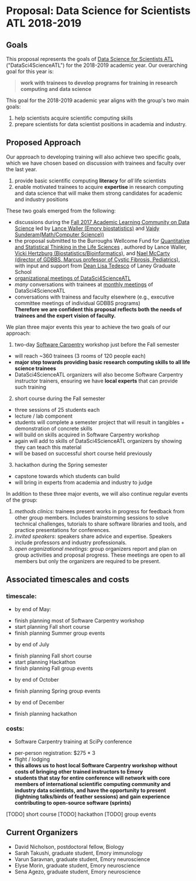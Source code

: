 # Proposal: Data Science for Scientists ATL 2018-2019

## Goals

This proposal represents the goals of 
[Data Science for Scientists ATL](https://github.com/Data-Science-for-Scientists-ATL)
("DataSci4ScienceATL") for the 2018-2019 academic year. 
Our overarching goal for this year is:  
> **work with trainees to develop programs for training in research computing and data science**  

This goal for the 2018-2019 academic year aligns with the group's two main goals:  
1. help scientists acquire scientific computing skills  
2. prepare scientists for data scientist positions in academia and industry.

## Proposed Approach

Our approach to developing training will also achieve two specific goals, which 
we have chosen based on discussion with trainees and faculty over the last year.  
1. provide basic scientific computing **literacy** for *all* life scientists  
2. enable motivated trainees to acquire **expertise** in research computing and data science
that will make them strong candidates for academic and industry positions

These two goals emerged from the following:  
- discussions during the 
[Fall 2017 Academic Learning Community on Data Science](http://cfde.emory.edu/programs/academiclearningcommunities/data-science-research-education-alc.html)
led by 
[Lance Waller (Emory biostatistics)](https://www.sph.emory.edu/faculty/profile/#!LWALLER)
and 
[Vaidy Sunderam(Math/Computer Science))](http://www.mathcs.emory.edu/~vss/)  
- the proposal submitted to the Burroughs Wellcome Fund for 
[Quantitative and Statistical Thinking in the Life Sciences](https://www.bwfund.org/grant-programs/population-sciences-0)
, authored by 
Lance Waller, 
[Vicki Hertzburg (Biostatistics/Bioinformatics)](https://www.sph.emory.edu/faculty/profile/#!VHERTZB), and 
[Nael McCarty (director of GDBBS, Marcus professor of Cystic Fibrosis, Pediatrics)](http://www.biomed.emory.edu/about-us/contact-us.html),
 with input and support from 
[Dean Lisa Tedesco](http://www.gs.emory.edu/about/dean.html) of Laney Graduate School  
- [organizational meetings of DataSci4ScienceATL](https://github.com/Data-Science-for-Scientists-ATL/meeting-notes)  
- *many* conversations with trainees at [monthly meetings](https://github.com/Data-Science-for-Scientists-ATL) of DataSci4ScienceATL  
- conversations with trainess and faculty elsewhere (e.g., executive committee meetings of individual GDBBS programs)  
**Therefore we are confident this proposal reflects both the needs of trainees and the expert vision of faculty.**

We plan three major events this year to achieve the two goals of our approach:  
1. two-day [Software Carpentry](https://software-carpentry.org/) workshop just before the Fall semester  
  - will reach ~360 trainees (3 rooms of 120 people each)  
  - **major step towards providing basic research computing skills to all life science trainees**  
  - DataSci4ScienceATL organizers will also become Software Carpentry instructor trainers, ensuring we have **local experts** that can provide such training  
2. short course during the Fall semester  
  - three sessions of 25 students each  
  - lecture / lab component  
  - students will complete a semester project that will result in tangibles + demonstration of concrete skills  
  - will build on skills acquired in Software Carpentry workshop  
  - again will add to skills of DataSci4ScienceATL organizers by showing they can teach this material  
  - will be based on successful short course held previously  
3. hackathon during the Spring semester  
  - capstone towards which students can build  
  - will bring in experts from academia and industry to judge  

In addition to these three major events, we will also continue regular events of the group:  
1. *methods clinics*: trainees present works in progress for feedback from other group members. Includes brainstorming sessions to solve technical challenges, tutorials to share software libraries and tools, and practice presentations for conferences.  
2. *invited speakers*: speakers share advice and expertise. Speakers include professors and industry professionals.  
3. *open organizational meetings*: group organizers report and plan on group activities and proposal progress. These meetings are open to all members but only the organizers are required to be present.


## Associated timescales and costs

### timescale:
- by end of May:  
 + finish planning most of Software Carpentry workshop  
 + start planning Fall short course  
 + finish planning Summer group events  
- by end of July  
 + finish planning Fall short course  
 + start planning Hackathon  
 + finish planning Fall group events  
- by end of October  
 + finish planning Spring group events  
- by end of December  
 + finish planning hackathon  
 
### costs:
- Software Carpentry training at SciPy conference  
 + per-person registration: $275 * 3  
 + flight / lodging  
 + **this allows us to host local Software Carpentry workshop 
 without costs of bringing other trained instructors to Emory**  
 + **students that stay for entire conference will network with
   core members of international scientific computing community and 
   industry data scientists, and have the 
   opportunity to present (lightning talks/birds of feather sessions)
   and gain experience contributing to open-source software (sprints)**  

[TODO] short course
[TODO] hackathon
[TODO] group events

## Current Organizers

- David Nicholson, postdoctoral fellow, Biology  
- Sarah Takushi, graduate student, Emory immunology  
- Varun Saravnan, graduate student, Emory neuroscience  
- Elyse Morin, graduate student, Emory neuroscience  
- Sena Agezo, graduate student, Emory neuroscience  